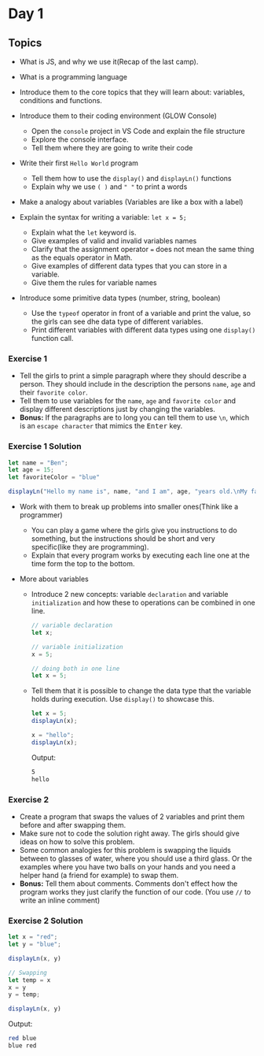 # Day 1

## Topics

- What is JS, and why we use it(Recap of the last camp).
- What is a programming language

- Introduce them to the core topics that they will learn about: variables, conditions and functions.

- Introduce them to their coding environment (GLOW Console)

  - Open the `console` project in VS Code and explain the file structure
  - Explore the console interface.
  - Tell them where they are going to write their code

- Write their first `Hello World` program

  - Tell them how to use the `display()` and `displayLn()` functions
  - Explain why we use `( )` and `" "` to print a words

- Make a analogy about variables (Variables are like a box with a label)
- Explain the syntax for writing a variable: `let x = 5;`

  - Explain what the `let` keyword is.
  - Give examples of valid and invalid variables names
  - Clarify that the assignment operator `=` does not mean the same thing as the equals operator in Math.
  - Give examples of different data types that you can store in a variable.
  - Give them the rules for variable names

- Introduce some primitive data types (number, string, boolean)
  - Use the `typeof` operator in front of a variable and print the value, so the girls can see dhe data type of different variables.
  - Print different variables with different data types using one `display()` function call.

### Exercise 1

- Tell the girls to print a simple paragraph where they should describe a person. They should include in the description the persons `name`, `age` and their `favorite color`.
- Tell them to use variables for the `name`, `age` and `favorite color` and display different descriptions just by changing the variables.
- **Bonus:** If the paragraphs are to long you can tell them to use `\n`, which is an `escape character` that mimics the <kbd>Enter</kbd> key.

### Exercise 1 Solution

```js
let name = "Ben";
let age = 15;
let favoriteColor = "blue"

displayLn("Hello my name is", name, "and I am", age, "years old.\nMy favorite color is", favoriteColor)
```

- Work with them to break up problems into smaller ones(Think like a programmer)
  - You can play a game where the girls give you instructions to do something, but the instructions should be short and very specific(like they are programming).
  - Explain that every program works by executing each line one at the time form the top to the bottom.

- More about variables
  - Introduce 2 new concepts: variable `declaration` and variable `initialization` and how these to operations can be combined in one line. 
    ```js
    // variable declaration
    let x;

    // variable initialization
    x = 5;

    // doing both in one line
    let x = 5;
    ```
  - Tell them that it is possible to change the data type that the variable holds during execution. Use `display()` to showcase this. 
    ```js
    let x = 5;
    displayLn(x);

    x = "hello";
    displayLn(x);
    ```
    Output:
    ```sh
    5
    hello
    ```
### Exercise 2

- Create a program that swaps the values of 2 variables and print them before and after swapping them.
- Make sure not to code the solution right away. The girls should give ideas on how to solve this problem. 
- Some common analogies for this problem is swapping the liquids between to glasses of water, where you should use a third glass. Or the examples where you have two balls on your hands and you need a helper hand (a friend for example) to swap them. 
- **Bonus:** Tell them about comments. Comments don't effect how the program works they just clarify the function of our code. (You use `//` to write an inline comment) 

### Exercise 2 Solution

```js
let x = "red";
let y = "blue";

displayLn(x, y)

// Swapping 
let temp = x
x = y
y = temp;

displayLn(x, y)

```
Output:

  ```sh
  red blue
  blue red
  ```

